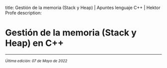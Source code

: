 title: Gestión de la memoria (Stack y Heap) | Apuntes lenguaje C++ | Hektor Profe
description: 

# Gestión de la memoria (Stack y Heap) en C++


___
<small class="edited"><i>Última edición: 07 de Mayo de 2022</i></small>